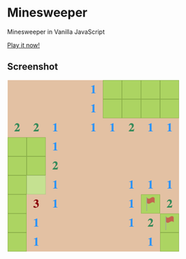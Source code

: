 # Minesweeper
 Minesweeper in Vanilla JavaScript

[Play it now!](https://0olong.github.io/minesweeper/)

## Screenshot

<img src="Screenshot/Minesweeper.png" width="400px" />
